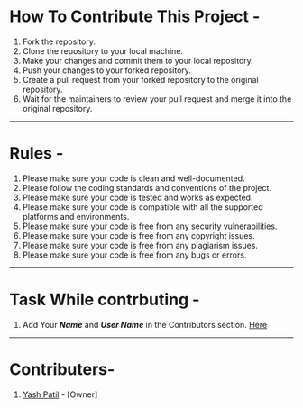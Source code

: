 # How To Contribute This Project -

1. Fork the repository.
2. Clone the repository to your local machine.
3. Make your changes and commit them to your local repository.
4. Push your changes to your forked repository.
5. Create a pull request from your forked repository to the original repository.
6. Wait for the maintainers to review your pull request and merge it into the original repository.
---

# Rules -

1. Please make sure your code is clean and well-documented.
2. Please follow the coding standards and conventions of the project.
3. Please make sure your code is tested and works as expected.
4. Please make sure your code is compatible with all the supported platforms and environments.
5. Please make sure your code is free from any security vulnerabilities.
6. Please make sure your code is free from any copyright issues.
7. Please make sure your code is free from any plagiarism issues.
8. Please make sure your code is free from any bugs or errors.

---

# Task While contrbuting -

1. Add Your ***Name*** and ***User Name*** in the Contributors section. [Here](contribution.md)


---

# Contributers-

1. [Yash Patil](https://github.com/patilyashh) - [Owner]
